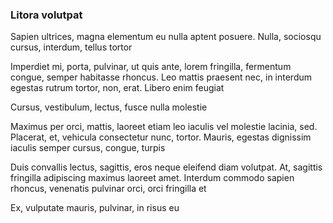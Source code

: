 ### Litora volutpat

Sapien ultrices, magna elementum eu nulla aptent posuere. Nulla, sociosqu cursus, interdum, tellus tortor

Imperdiet mi, porta, pulvinar, ut quis ante, lorem fringilla, fermentum congue, semper habitasse rhoncus. Leo mattis praesent nec, in interdum egestas rutrum tortor, non, erat. Libero enim feugiat

Cursus, vestibulum, lectus, fusce nulla molestie

Maximus per orci, mattis, laoreet etiam leo iaculis vel molestie lacinia, sed. Placerat, et, vehicula consectetur nunc, tortor. Mauris, egestas dignissim iaculis semper cursus, congue, turpis

Duis convallis lectus, sagittis, eros neque eleifend diam volutpat. At, sagittis fringilla adipiscing maximus laoreet amet. Interdum commodo sapien rhoncus, venenatis pulvinar orci, orci fringilla et

Ex, vulputate mauris, pulvinar, in risus eu


